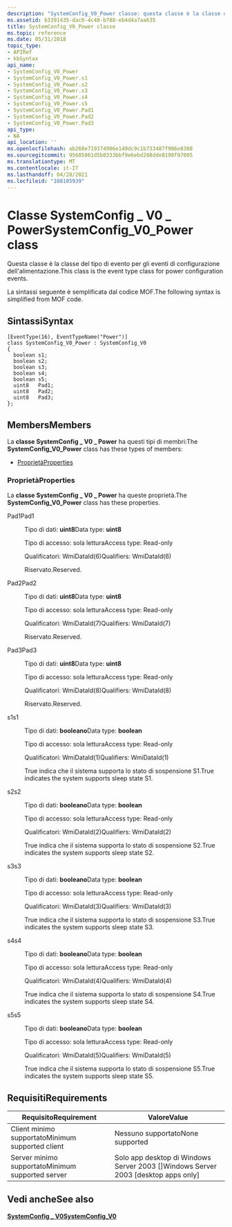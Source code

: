 ```yaml
---
description: "SystemConfig_V0_Power classe: questa classe è la classe del tipo di evento per gli eventi di configurazione dell'alimentazione. La sintassi seguente è semplificata dal codice MOF."
ms.assetid: b3391435-dac0-4c48-b788-eb4d4a7aa635
title: SystemConfig_V0_Power classe
ms.topic: reference
ms.date: 05/31/2018
topic_type:
- APIRef
- kbSyntax
api_name:
- SystemConfig_V0_Power
- SystemConfig_V0_Power.s1
- SystemConfig_V0_Power.s2
- SystemConfig_V0_Power.s3
- SystemConfig_V0_Power.s4
- SystemConfig_V0_Power.s5
- SystemConfig_V0_Power.Pad1
- SystemConfig_V0_Power.Pad2
- SystemConfig_V0_Power.Pad3
api_type:
- NA
api_location: ''
ms.openlocfilehash: ab268e719374906e149dc9c1b733487f986e8308
ms.sourcegitcommit: 95685061d5b0333bbf9e6ebd208dde8190f97005
ms.translationtype: MT
ms.contentlocale: it-IT
ms.lasthandoff: 04/28/2021
ms.locfileid: "108105939"
---
```

# <a name="systemconfig_v0_power-class"></a><span data-ttu-id="26b0f-104">Classe SystemConfig \_ V0 \_ Power</span><span class="sxs-lookup"><span data-stu-id="26b0f-104">SystemConfig\_V0\_Power class</span></span>

<span data-ttu-id="26b0f-105">Questa classe è la classe del tipo di evento per gli eventi di configurazione dell'alimentazione.</span><span class="sxs-lookup"><span data-stu-id="26b0f-105">This class is the event type class for power configuration events.</span></span>

<span data-ttu-id="26b0f-106">La sintassi seguente è semplificata dal codice MOF.</span><span class="sxs-lookup"><span data-stu-id="26b0f-106">The following syntax is simplified from MOF code.</span></span>

## <a name="syntax"></a><span data-ttu-id="26b0f-107">Sintassi</span><span class="sxs-lookup"><span data-stu-id="26b0f-107">Syntax</span></span>

``` syntax
[EventType(16), EventTypeName("Power")]
class SystemConfig_V0_Power : SystemConfig_V0
{
  boolean s1;
  boolean s2;
  boolean s3;
  boolean s4;
  boolean s5;
  uint8   Pad1;
  uint8   Pad2;
  uint8   Pad3;
};
```

## <a name="members"></a><span data-ttu-id="26b0f-108">Members</span><span class="sxs-lookup"><span data-stu-id="26b0f-108">Members</span></span>

<span data-ttu-id="26b0f-109">La **classe SystemConfig \_ V0 \_ Power** ha questi tipi di membri:</span><span class="sxs-lookup"><span data-stu-id="26b0f-109">The **SystemConfig\_V0\_Power** class has these types of members:</span></span>

-   [<span data-ttu-id="26b0f-110">Proprietà</span><span class="sxs-lookup"><span data-stu-id="26b0f-110">Properties</span></span>](#properties)

### <a name="properties"></a><span data-ttu-id="26b0f-111">Proprietà</span><span class="sxs-lookup"><span data-stu-id="26b0f-111">Properties</span></span>

<span data-ttu-id="26b0f-112">La **classe SystemConfig \_ V0 \_ Power** ha queste proprietà.</span><span class="sxs-lookup"><span data-stu-id="26b0f-112">The **SystemConfig\_V0\_Power** class has these properties.</span></span>

<dl> <dt>

<span data-ttu-id="26b0f-113">Pad1</span><span class="sxs-lookup"><span data-stu-id="26b0f-113">Pad1</span></span>
</dt> <dd> <dl> <dt>

<span data-ttu-id="26b0f-114">Tipo di dati: **uint8**</span><span class="sxs-lookup"><span data-stu-id="26b0f-114">Data type: **uint8**</span></span>
</dt> <dt>

<span data-ttu-id="26b0f-115">Tipo di accesso: sola lettura</span><span class="sxs-lookup"><span data-stu-id="26b0f-115">Access type: Read-only</span></span>
</dt> <dt>

<span data-ttu-id="26b0f-116">Qualificatori: WmiDataId(6)</span><span class="sxs-lookup"><span data-stu-id="26b0f-116">Qualifiers: WmiDataId(6)</span></span>
</dt> </dl>

<span data-ttu-id="26b0f-117">Riservato.</span><span class="sxs-lookup"><span data-stu-id="26b0f-117">Reserved.</span></span>

</dd> <dt>

<span data-ttu-id="26b0f-118">Pad2</span><span class="sxs-lookup"><span data-stu-id="26b0f-118">Pad2</span></span>
</dt> <dd> <dl> <dt>

<span data-ttu-id="26b0f-119">Tipo di dati: **uint8**</span><span class="sxs-lookup"><span data-stu-id="26b0f-119">Data type: **uint8**</span></span>
</dt> <dt>

<span data-ttu-id="26b0f-120">Tipo di accesso: sola lettura</span><span class="sxs-lookup"><span data-stu-id="26b0f-120">Access type: Read-only</span></span>
</dt> <dt>

<span data-ttu-id="26b0f-121">Qualificatori: WmiDataId(7)</span><span class="sxs-lookup"><span data-stu-id="26b0f-121">Qualifiers: WmiDataId(7)</span></span>
</dt> </dl>

<span data-ttu-id="26b0f-122">Riservato.</span><span class="sxs-lookup"><span data-stu-id="26b0f-122">Reserved.</span></span>

</dd> <dt>

<span data-ttu-id="26b0f-123">Pad3</span><span class="sxs-lookup"><span data-stu-id="26b0f-123">Pad3</span></span>
</dt> <dd> <dl> <dt>

<span data-ttu-id="26b0f-124">Tipo di dati: **uint8**</span><span class="sxs-lookup"><span data-stu-id="26b0f-124">Data type: **uint8**</span></span>
</dt> <dt>

<span data-ttu-id="26b0f-125">Tipo di accesso: sola lettura</span><span class="sxs-lookup"><span data-stu-id="26b0f-125">Access type: Read-only</span></span>
</dt> <dt>

<span data-ttu-id="26b0f-126">Qualificatori: WmiDataId(8)</span><span class="sxs-lookup"><span data-stu-id="26b0f-126">Qualifiers: WmiDataId(8)</span></span>
</dt> </dl>

<span data-ttu-id="26b0f-127">Riservato.</span><span class="sxs-lookup"><span data-stu-id="26b0f-127">Reserved.</span></span>

</dd> <dt>

<span data-ttu-id="26b0f-128">s1</span><span class="sxs-lookup"><span data-stu-id="26b0f-128">s1</span></span>
</dt> <dd> <dl> <dt>

<span data-ttu-id="26b0f-129">Tipo di dati: **booleano**</span><span class="sxs-lookup"><span data-stu-id="26b0f-129">Data type: **boolean**</span></span>
</dt> <dt>

<span data-ttu-id="26b0f-130">Tipo di accesso: sola lettura</span><span class="sxs-lookup"><span data-stu-id="26b0f-130">Access type: Read-only</span></span>
</dt> <dt>

<span data-ttu-id="26b0f-131">Qualificatori: WmiDataId(1)</span><span class="sxs-lookup"><span data-stu-id="26b0f-131">Qualifiers: WmiDataId(1)</span></span>
</dt> </dl>

<span data-ttu-id="26b0f-132">True indica che il sistema supporta lo stato di sospensione S1.</span><span class="sxs-lookup"><span data-stu-id="26b0f-132">True indicates the system supports sleep state S1.</span></span>

</dd> <dt>

<span data-ttu-id="26b0f-133">s2</span><span class="sxs-lookup"><span data-stu-id="26b0f-133">s2</span></span>
</dt> <dd> <dl> <dt>

<span data-ttu-id="26b0f-134">Tipo di dati: **booleano**</span><span class="sxs-lookup"><span data-stu-id="26b0f-134">Data type: **boolean**</span></span>
</dt> <dt>

<span data-ttu-id="26b0f-135">Tipo di accesso: sola lettura</span><span class="sxs-lookup"><span data-stu-id="26b0f-135">Access type: Read-only</span></span>
</dt> <dt>

<span data-ttu-id="26b0f-136">Qualificatori: WmiDataId(2)</span><span class="sxs-lookup"><span data-stu-id="26b0f-136">Qualifiers: WmiDataId(2)</span></span>
</dt> </dl>

<span data-ttu-id="26b0f-137">True indica che il sistema supporta lo stato di sospensione S2.</span><span class="sxs-lookup"><span data-stu-id="26b0f-137">True indicates the system supports sleep state S2.</span></span>

</dd> <dt>

<span data-ttu-id="26b0f-138">s3</span><span class="sxs-lookup"><span data-stu-id="26b0f-138">s3</span></span>
</dt> <dd> <dl> <dt>

<span data-ttu-id="26b0f-139">Tipo di dati: **booleano**</span><span class="sxs-lookup"><span data-stu-id="26b0f-139">Data type: **boolean**</span></span>
</dt> <dt>

<span data-ttu-id="26b0f-140">Tipo di accesso: sola lettura</span><span class="sxs-lookup"><span data-stu-id="26b0f-140">Access type: Read-only</span></span>
</dt> <dt>

<span data-ttu-id="26b0f-141">Qualificatori: WmiDataId(3)</span><span class="sxs-lookup"><span data-stu-id="26b0f-141">Qualifiers: WmiDataId(3)</span></span>
</dt> </dl>

<span data-ttu-id="26b0f-142">True indica che il sistema supporta lo stato di sospensione S3.</span><span class="sxs-lookup"><span data-stu-id="26b0f-142">True indicates the system supports sleep state S3.</span></span>

</dd> <dt>

<span data-ttu-id="26b0f-143">s4</span><span class="sxs-lookup"><span data-stu-id="26b0f-143">s4</span></span>
</dt> <dd> <dl> <dt>

<span data-ttu-id="26b0f-144">Tipo di dati: **booleano**</span><span class="sxs-lookup"><span data-stu-id="26b0f-144">Data type: **boolean**</span></span>
</dt> <dt>

<span data-ttu-id="26b0f-145">Tipo di accesso: sola lettura</span><span class="sxs-lookup"><span data-stu-id="26b0f-145">Access type: Read-only</span></span>
</dt> <dt>

<span data-ttu-id="26b0f-146">Qualificatori: WmiDataId(4)</span><span class="sxs-lookup"><span data-stu-id="26b0f-146">Qualifiers: WmiDataId(4)</span></span>
</dt> </dl>

<span data-ttu-id="26b0f-147">True indica che il sistema supporta lo stato di sospensione S4.</span><span class="sxs-lookup"><span data-stu-id="26b0f-147">True indicates the system supports sleep state S4.</span></span>

</dd> <dt>

<span data-ttu-id="26b0f-148">s5</span><span class="sxs-lookup"><span data-stu-id="26b0f-148">s5</span></span>
</dt> <dd> <dl> <dt>

<span data-ttu-id="26b0f-149">Tipo di dati: **booleano**</span><span class="sxs-lookup"><span data-stu-id="26b0f-149">Data type: **boolean**</span></span>
</dt> <dt>

<span data-ttu-id="26b0f-150">Tipo di accesso: sola lettura</span><span class="sxs-lookup"><span data-stu-id="26b0f-150">Access type: Read-only</span></span>
</dt> <dt>

<span data-ttu-id="26b0f-151">Qualificatori: WmiDataId(5)</span><span class="sxs-lookup"><span data-stu-id="26b0f-151">Qualifiers: WmiDataId(5)</span></span>
</dt> </dl>

<span data-ttu-id="26b0f-152">True indica che il sistema supporta lo stato di sospensione S5.</span><span class="sxs-lookup"><span data-stu-id="26b0f-152">True indicates the system supports sleep state S5.</span></span>

</dd> </dl>

## <a name="requirements"></a><span data-ttu-id="26b0f-153">Requisiti</span><span class="sxs-lookup"><span data-stu-id="26b0f-153">Requirements</span></span>



| <span data-ttu-id="26b0f-154">Requisito</span><span class="sxs-lookup"><span data-stu-id="26b0f-154">Requirement</span></span> | <span data-ttu-id="26b0f-155">Valore</span><span class="sxs-lookup"><span data-stu-id="26b0f-155">Value</span></span> |
|-------------------------------------|------------------------------------------------------|
| <span data-ttu-id="26b0f-156">Client minimo supportato</span><span class="sxs-lookup"><span data-stu-id="26b0f-156">Minimum supported client</span></span><br/> | <span data-ttu-id="26b0f-157">Nessuno supportato</span><span class="sxs-lookup"><span data-stu-id="26b0f-157">None supported</span></span><br/>                            |
| <span data-ttu-id="26b0f-158">Server minimo supportato</span><span class="sxs-lookup"><span data-stu-id="26b0f-158">Minimum supported server</span></span><br/> | <span data-ttu-id="26b0f-159">Solo app desktop di Windows Server 2003 \[\]</span><span class="sxs-lookup"><span data-stu-id="26b0f-159">Windows Server 2003 \[desktop apps only\]</span></span><br/> |



## <a name="see-also"></a><span data-ttu-id="26b0f-160">Vedi anche</span><span class="sxs-lookup"><span data-stu-id="26b0f-160">See also</span></span>

<dl> <dt>

[<span data-ttu-id="26b0f-161">**SystemConfig \_ V0**</span><span class="sxs-lookup"><span data-stu-id="26b0f-161">**SystemConfig\_V0**</span></span>](systemconfig-v0.md)
</dt> </dl>

 

 




